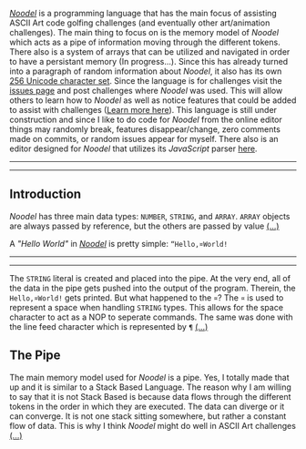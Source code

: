 <script src="https://code.jquery.com/jquery-3.1.1.min.js" integrity="sha256-hVVnYaiADRTO2PzUGmuLJr8BLUSjGIZsDYGmIJLv2b8=" crossorigin="anonymous"></script>

<script src="src/js/pipe.js"></script>
<script src="src/js/token.js"></script>
<script src="src/js/path.js"></script>
<script src="src/js/characters.js"></script>
<script src="src/js/types.js"></script>
<script src="src/noodel.js"></script>
<script src="src/noodel-basic_array.js"></script>
<script src="src/noodel-basic_cast.js"></script>
<script src="src/noodel-basic_operands.js"></script>
<script src="src/noodel-basic_pipe.js"></script>
<script src="src/noodel-basic_print.js"></script>
<script src="src/noodel-literals.js"></script>
<script src="src/noodel-loops.js"></script>

<link rel="stylesheet" type="text/css" href="docs.css">
<script type="text/javascript" src="docs.js"></script>


[_Noodel_](https://tkellehe.github.io/noodel) is a programming language that has the main focus of assisting ASCII Art code golfing challenges (and eventually other art/animation challenges). The main thing to focus on is the memory model of _Noodel_ which acts as a pipe of information moving through the different tokens. There also is a system of arrays that can be utilized and navigated in order to have a persistant memory (In progress...). Since this has already turned into a paragraph of random information about _Noodel_, it also has its own [256 Unicode character set](docs/code_page.md). Since the language is for challenges visit the [issues page](https://github.com/tkellehe/noodel/issues) and post challenges where _Noodel_ was used. This will allow others to learn how to _Noodel_ as well as notice features that could be added to assist with challenges ([Learn more here](docs/posting_challenges.md)). This language is still under construction and since I like to do code for _Noodel_ from the online editor things may randomly break, features disappear/change, zero comments made on commits, or random issues appear for myself. There also is an editor designed for _Noodel_ that utilizes its _JavaScript_ parser [here](https://tkellehe.github.io/noodel/editor.html).

---

<div class="noodel-exec" code="“¤noodel¤ḷçẹḍ/8" input="" run show></div>

---

## Introduction

_Noodel_ has three main data types: `NUMBER`, `STRING`, and `ARRAY`. `ARRAY` objects are always passed by reference, but the others are passed by value [(...)](docs/intro.md)

A _"Hello World"_ in [_Noodel_](https://tkellehe.github.io/noodel#introduction) is pretty simple: `“Hello,¤World!`

---

<div class="noodel-exec" code="“Hello,¤World!" input=""></div>

---

The `STRING` literal is created and placed into the pipe. At the very end, all of the data in the pipe gets pushed into the output of the program. Therein, the `Hello,¤World!` gets printed. But what happened to the `¤`? The `¤` is used to represent a space when handling `STRING` types. This allows for the space character to act as a NOP to seperate commands. The same was done with the line feed character which is represented by `¶` [(...)](docs/string_compression.md)

## The Pipe

The main memory model used for _Noodel_ is a pipe. Yes, I totally made that up and it is similar to a Stack Based Language. The reason why I am willing to say that it is not Stack Based is because data flows through the different tokens in the order in which they are executed. The data can diverge or it can converge. It is not one stack sitting somewhere, but rather a constant flow of data. This is why I think _Noodel_ might do well in ASCII Art challenges [(...)](docs/the_pipe.md)
